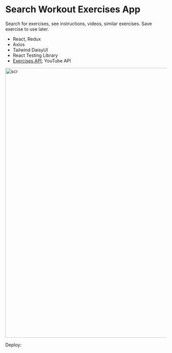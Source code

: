 # Search Workout Exercises App

Search for exercises, see instructions, videos, similar exercises. Save exercise to use later.

* React, Redux
* Axios
* Tailwind DaisyUI
* React Testing Library
* [Exercises API](https://rapidapi.com/apininjas/api/exercises-by-api-ninjas/), YouTube API 

<img width="842" alt="scr" src="https://user-images.githubusercontent.com/99475472/219690418-63622ca2-e017-4913-b163-cc845dfe28a0.png">

Deploy: 




